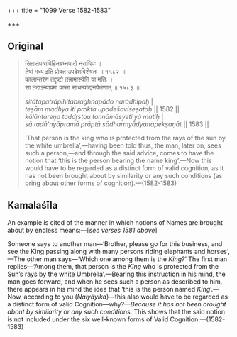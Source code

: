 +++
title = "1099 Verse 1582-1583"

+++
## Original 
>
> सितातपत्रापिहितब्रघ्नपादो नराधिपः ।  
> तेषां मध्य इति प्रोक्त उपदेशविशेषतः ॥ १५८२ ॥  
> कालान्तरेण तद्दृष्टौ तन्नामास्येति या मतिः ।  
> सा तदाऽन्याप्रमा प्राप्ता साधर्म्याद्यनपेक्षणात् ॥ १५८३ ॥ 
>
> *sitātapatrāpihitabraghnapādo narādhipaḥ* \|  
> *teṣāṃ madhya iti prokta upadeśaviśeṣataḥ* \|\| 1582 \|\|  
> *kālāntareṇa taddṛṣṭau tannāmāsyeti yā matiḥ* \|  
> *sā tadā'nyāpramā prāptā sādharmyādyanapekṣaṇāt* \|\| 1583 \|\| 
>
> ‘That person is the king who is protected from the rays of the sun by the white umbrella’,—having been told thus, the man, later on, sees such a person,—and through the said advice, comes to have the notion that ‘this is the person bearing the name king’.—Now this would have to be regarded as a distinct form of valid cognition, as it has not been brought about by similarity or any such conditions (as bring about other forms of cognition).—(1582-1583)



## Kamalaśīla

An example is cited of the manner in which notions of Names are brought about by endless means:—[*see verses 1581 above*]

Someone says to another man—‘Brother, please go for this business, and see the King passing along with many persons riding elephants and horses’,—The other man says—‘Which one among them is the *King?*’ The first man replies—‘Among them, that person is the *King* who is protected from the Sun’s rays by the white Umbrella’.—Bearing this instruction in his mind, the man goes forward, and when he sees such a person as described to him, there appears in his mind the idea that ‘this is the person named *King*’.—Now, according to you (*Naiyāyika*)—this also would have to be regarded as a distinct form of valid Cognition—why?—*Because* *it* *has* *not been brought about by similarity or any such conditions*. This shows that the said notion is not included under the six well-known forms of Valid Cognition.—(1582-1583)


